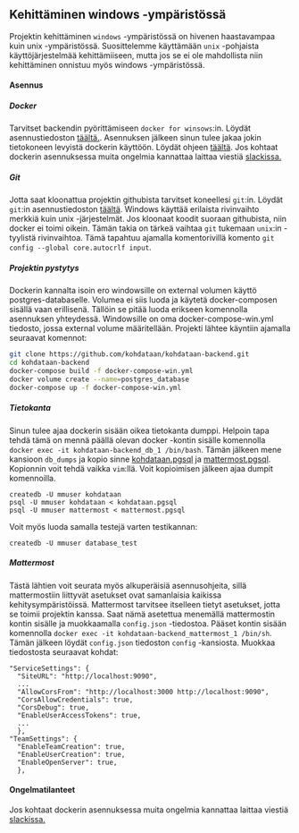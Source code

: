 ## Kehittäminen windows -ympäristössä

Projektin kehittäminen `windows` -ympäristössä on hivenen haastavampaa kuin unix -ympäristössä. Suosittelemme käyttämään `unix` -pohjaista käyttöjärjestelmää kehittämiiseen, mutta jos se ei ole mahdollista niin kehittäminen onnistuu myös windows -ympäristössä.

#### Asennus

##### Docker

Tarvitset backendin pyörittämiseen `docker for winsows`:in. Löydät asennustiedoston [täältä.](https://docs.docker.com/docker-for-windows/install/). Asennuksen jälkeen sinun tulee jakaa jokin tietokoneen levyistä dockerin käyttöön. Löydät ohjeen [täältä](https://blogs.msdn.microsoft.com/stevelasker/2016/06/14/configuring-docker-for-windows-volumes/). Jos kohtaat dockerin asennuksessa muita ongelmia kannattaa laittaa viestiä [slackissa.](https://join.slack.com/t/kohdataan-dev/shared_invite/enQtNjIwMTc4NzA4MjE0LWMzMDZmMmI1NjEwMjcyMDA2YjJiZTlhMmJiZTk5N2JiMGE2YTRjZDViNGVjNGM1NzYwNThkZjBkMzhlYzExMGU)

##### Git

Jotta saat kloonattua projektin githubista tarvitset koneellesi `git`:in. Löydät `git`:in asennustiedoston [täältä](https://git-scm.com/download/win). Windows käyttää erilaista rivinvaihto merkkiä kuin unix -järjestelmät. Jos kloonaat koodit suoraan githubista, niin docker ei toimi oikein. Tämän takia on tärkeä vaihtaa `git` tukemaan `unix`:in -tyylistä rivinvaihtoa. Tämä tapahtuu ajamalla komentorivillä komento `git config --global core.autocrlf input`.

##### Projektin pystytys

Dockerin kannalta isoin ero windowsille on external volumen käyttö postgres-databaselle. Volumea ei siis luoda ja käytetä docker-composen sisällä vaan erillisenä. Tällöin se pitää luoda erikseen komennolla asennuksen yhteydessä. Windowsille on oma docker-compose-win.yml tiedosto, jossa external volume määritellään. Projekti lähtee käyntiin ajamalla seuraavat komennot:

```bash
git clone https://github.com/kohdataan/kohdataan-backend.git
cd kohdataan-backend
docker-compose build -f docker-compose-win.yml
docker volume create --name=postgres_database
docker-compose up -f docker-compose-win.yml
```

##### Tietokanta

Sinun tulee ajaa dockerin sisään oikea tietokanta dumppi. Helpoin tapa tehdä tämä on mennä päällä olevan docker -kontin sisälle komennolla `docker exec -it kohdataan-backend_db_1 /bin/bash`. Tämän jälkeen mene kansioon `db_dumps` ja kopio sinne [kohdataan.pgsql](https://github.com/kohdataan/kohdataan-backend/blob/master/db/dumps/kohdataan.pgsql) ja [mattermost.pgsql](https://github.com/kohdataan/kohdataan-backend/blob/master/db/dumps/mattermost.pgsql). Kopionnin voit tehdä vaikka `vim`:llä. Voit kopioimisen jälkeen ajaa dumpit komennoilla.

```
createdb -U mmuser kohdataan
psql -U mmuser kohdataan < kohdataan.pgsql
psql -U mmuser mattermost < mattermost.pgsql
```

Voit myös luoda samalla testejä varten testikannan:

```
createdb -U mmuser database_test
```

##### Mattermost

Tästä lähtien voit seurata myös alkuperäisiä asennusohjeita, sillä mattermostiin liittyvät asetukset ovat samanlaisia kaikissa kehitysympäristöissä. Mattermost tarvitsee itselleen tietyt asetukset, jotta se toimii projektin kanssa. Saat nämä asetettua menemällä mattermostin kontin sisälle ja muokkaamalla `config.json` -tiedostoa. Pääset kontin sisään komennolla `docker exec -it kohdataan-backend_mattermost_1 /bin/sh`. Tämän jälkeen löydät `config.json` tiedoston `config` -kansiosta. Muokkaa tiedostosta seuraavat kohdat:

```
"ServiceSettings": {
  "SiteURL": "http://localhost:9090",
  ...
  "AllowCorsFrom": "http://localhost:3000 http://localhost:9090",
  "CorsAllowCredentials": true,
  "CorsDebug": true,
  "EnableUserAccessTokens": true,
  ...
  },
"TeamSettings": {
  "EnableTeamCreation": true,
  "EnableUserCreation": true,
  "EnableOpenServer": true,
  },
```

#### Ongelmatilanteet

Jos kohtaat dockerin asennuksessa muita ongelmia kannattaa laittaa viestiä [slackissa.](https://join.slack.com/t/kohdataan-dev/shared_invite/enQtNjIwMTc4NzA4MjE0LWMzMDZmMmI1NjEwMjcyMDA2YjJiZTlhMmJiZTk5N2JiMGE2YTRjZDViNGVjNGM1NzYwNThkZjBkMzhlYzExMGU)
